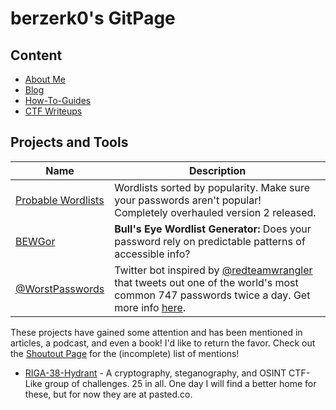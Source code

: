 # berzerk0's GitPage



## Content
* [About Me](About-Me.html)
* [Blog](https://github.com/berzerk0/GitPage/wiki/Post-Listing)
* [How-To-Guides](How-To-Guides/HowTo-index.html)
* [CTF Writeups](CTF-Writeups/CTF-index.html)





## Projects and Tools
| Name | Description|
| -- | --|
| [Probable Wordlists](https://github.com/berzerk0/Probable-Wordlists) | Wordlists sorted by popularity. Make sure your passwords aren't popular! <br> Completely overhauled version 2 released.
| [BEWGor](https://github.com/berzerk0/BEWGor) | __Bull's Eye Wordlist Generator:__ Does your password rely on predictable patterns of accessible info? |
| [@WorstPasswords](https://twitter.com/worstpasswords) | Twitter bot inspired by [@redteamwrangler](https://twitter.com/redteamwrangler) that tweets out one of the world's most common 747 passwords twice a day. Get more info [here](https://github.com/berzerk0/GitPage/wiki/%40WorstPasswords-Twitter-Bot). |



These projects have gained some attention and has been mentioned in articles, a podcast, and even a book! I'd like to return the favor.
Check out the [Shoutout Page](shoutouts.html) for the (incomplete) list of mentions!


* [RIGA-38-Hydrant](http://pasted.co/96db820a) - A cryptography, steganography, and OSINT CTF-Like group of challenges. 25 in all.  One day I will find a better home for these, but for now they are at pasted.co.
